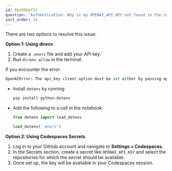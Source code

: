 ```yaml
---
id: 86d99bbf21
question: 'Authentication: Why is my OPENAI_API_KEY not found in the Jupyter notebook?'
sort_order: 14
---
```




There are two options to resolve this issue:

**Option 1: Using direnv**

1. Create a `.envrc` file and add your API key.
2. Run `direnv allow` in the terminal.

If you encounter the error:

```python
OpenAIError: The api_key client option must be set either by passing api_key to the client or by setting the OPENAI_API_KEY environment variable
```

- Install `dotenv` by running:

    ```bash
    pip install python-dotenv
    ```

- Add the following to a cell in the notebook:

    ```python
    from dotenv import load_dotenv
    
    load_dotenv('.envrc')
    ```

**Option 2: Using Codespaces Secrets**

1. Log in to your GitHub account and navigate to **Settings > Codespaces**.
2. In the Secrets section, create a secret like `OPENAI_API_KEY` and select the repositories for which the secret should be available.
3. Once set up, the key will be available in your Codespaces session.